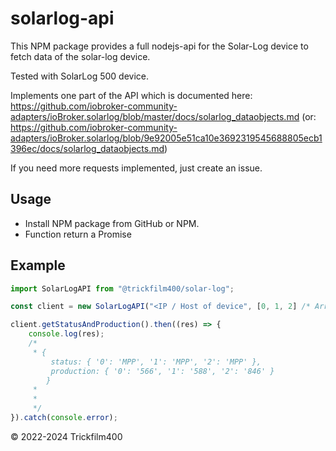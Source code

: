 # solarlog-api

This NPM package provides a full nodejs-api for the Solar-Log device to fetch data of the solar-log device.

Tested with SolarLog 500 device.

Implements one part of the API which is documented here: https://github.com/iobroker-community-adapters/ioBroker.solarlog/blob/master/docs/solarlog_dataobjects.md (or: https://github.com/iobroker-community-adapters/ioBroker.solarlog/blob/9e92005e51ca10e3692319545688805ecb1396ec/docs/solarlog_dataobjects.md)

If you need more requests implemented, just create an issue.

## Usage

- Install NPM package from GitHub or NPM.
- Function return a Promise

## Example

```typescript
import SolarLogAPI from "@trickfilm400/solar-log";

const client = new SolarLogAPI("<IP / Host of device", [0, 1, 2] /* Array of numbers of inverters*/);

client.getStatusAndProduction().then((res) => {
    console.log(res);
    /*
     * {
         status: { '0': 'MPP', '1': 'MPP', '2': 'MPP' },
         production: { '0': '566', '1': '588', '2': '846' }
        }
     *
     *
     */
}).catch(console.error);
```

&copy; 2022-2024 Trickfilm400
